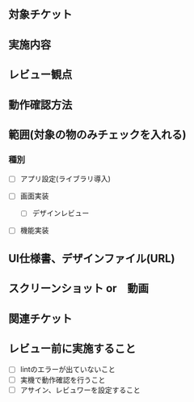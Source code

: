 ## 対象チケット


## 実施内容


## レビュー観点



## 動作確認方法



## 範囲(対象の物のみチェックを入れる)
### 種別
- [ ] アプリ設定(ライブラリ導入)
- [ ] 画面実装
  - [ ] デザインレビュー
- [ ] 機能実装


## UI仕様書、デザインファイル(URL)


##  スクリーンショット or　動画


## 関連チケット


## レビュー前に実施すること
- [ ] lintのエラーが出ていないこと
- [ ] 実機で動作確認を行うこと
- [ ] アサイン、レビュワーを設定すること
